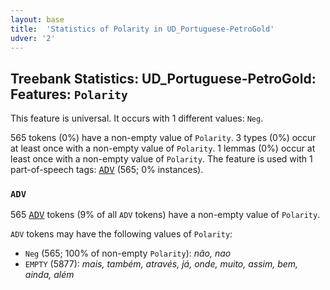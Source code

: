 ```yaml
---
layout: base
title:  'Statistics of Polarity in UD_Portuguese-PetroGold'
udver: '2'
---
```


## Treebank Statistics: UD_Portuguese-PetroGold: Features: `Polarity`

This feature is universal.
It occurs with 1 different values: `Neg`.

565 tokens (0%) have a non-empty value of `Polarity`.
3 types (0%) occur at least once with a non-empty value of `Polarity`.
1 lemmas (0%) occur at least once with a non-empty value of `Polarity`.
The feature is used with 1 part-of-speech tags: <tt><a href="pt_petrogold-pos-ADV.html">ADV</a></tt> (565; 0% instances).

### `ADV`

565 <tt><a href="pt_petrogold-pos-ADV.html">ADV</a></tt> tokens (9% of all `ADV` tokens) have a non-empty value of `Polarity`.

`ADV` tokens may have the following values of `Polarity`:

* `Neg` (565; 100% of non-empty `Polarity`): <em>não, nao</em>
* `EMPTY` (5877): <em>mais, também, através, já, onde, muito, assim, bem, ainda, além</em>


